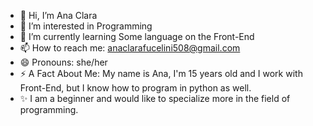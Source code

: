 - 👋 Hi, I’m Ana Clara
- 👀 I’m interested in Programming 
- 🌱 I’m currently learning Some language on the Front-End
- 📫 How to reach me: anaclarafucelini508@gmail.com
- 😄 Pronouns: she/her
- ⚡ A Fact About Me: My name is Ana, I'm 15 years old and I work with Front-End, but I know how to program in python as well.
- ✨ I am a beginner and would like to specialize more in the field of programming.

